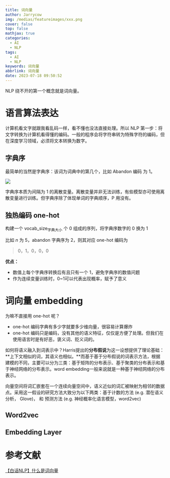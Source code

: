 ```yaml
---
title: 词向量
author: Jarrycow
img: /medias/featureimages/xxx.png
cover: false
top: false
mathjax: true
categories:
  - AI
  - NLP
tags:
  - AI
  - NLP
keywords: 词向量
abbrlink: 词向量
date: 2023-07-18 09:50:52
---
```


NLP 绕不开的第一个概念就是词向量。

<!--more-->

# 语言算法表达

计算机看文字就跟我看乱码一样，看不懂也没法直接处理。所以 NLP 第一步：将文字转换为计算机看得懂的编码。一般的程序会将字符串转为特殊字符的编码，但在深度学习领域，必须将文本转换为数字。

## 字典序

最简单的当然是字典序：该词为词典中的第几个，比如 Abandon 编码 为 1。

![](https://emojidaquan.com/Pics/meme/202302/3ede44f39bf2.jpg)

字典序本质为间隔为 1 的离散变量。离散变量并非无法训练，有些模型亦可使用离散变量进行训练。但字典序除了体现单词的字典顺序，P 用没有。

## 独热编码 one-hot

构建一个 vocab\_size<sub>字典大小</sub> 个 $0$ 组成的序列，将字典序数字的 $0$ 换为 $1$

比如 $n$ 为 5，abandon 字典序为 2，则其对应 one-hot 编码为

> 0，1，0，0，0

**优点：**

- 数值上每个字典序转换后有且只有一个 1，避免字典序的数值问题
- 作为连续变量训练时，0~1可以代表出现概率，赋予了意义

# 词向量 embedding

为嘛不直接用 one-hot 呢？

- one-hot 编码字典有多少字就要多少维向量，很容易计算爆炸
- one-hot 编码只是编码，没有其他的语义特征，仅仅是方便了处理。但我们在使用语言时是有好恶，褒义词、贬义词的。

如何将语义融入到词表示中？Harris提出的**分布假说**为这一设想提供了理论基础：**上下文相似的词，其语义也相似。**而基于基于分布假说的词表示方法，根据建模的不同，主要可以分为三类：基于矩阵的分布表示、基于聚类的分布表示和基于神经网络的分布表示。word embedding一般来说就是一种基于神经网络的分布表示。

向量空间将词汇嵌套在一个连续向量空间中，语义近似的词汇被映射为相邻的数据点。采用这一假设的研究方法大致分为以下两类：基于计数的方法 (e.g. 潜在语义分析， Glove)， 和 预测方法 (e.g. 神经概率化语言模型，word2vec)

## Word2vec



## Embedding Layer



# 参考文献

[【白话NLP】什么是词向量](https://zhuanlan.zhihu.com/p/81032021)